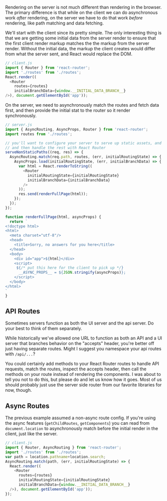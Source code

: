 Rendering on the server is not much different than rendering in the
browser. The primary difference is that while on the client we can do
asynchronous work *after* rendering, on the server we have to do that
work *before* rendering, like path matching and data fetching.

We'll start with the client since its pretty simple. The only
interesting thing is that we are getting some initial data from the
server render to ensure that the first client render markup matches the
the markup from the server render. Without the initial data, the markup
the client creates would differ from what the server sent, and React
would replace the DOM.

```js
// client.js
import { Router } from 'react-router';
import './routes' from './routes';
React.render((
  <Router
    routes={routes}
    initialBranchData={window.__INITIAL_DATA_BRANCH__}
/>), document.getElementById('app'));
```

On the server, we need to asynchronously match the routes and fetch data
first, and then provide the initial stat to the router so it render
synchronously.

```js
// server.js
import { AsyncRouting, AsyncProps, Router } from 'react-router';
import routes from './routes';

// you'll want to configure your server to serve up static assets, and
// and then handle the rest with React Router
serveNonStaticPaths((req, res) => {
  AsyncRouting.match(req.path, routes, (err, initialRoutingState) => {
    AsyncProps.load(initialRoutingState, (err, initialBranchData) => {
      var html = React.renderToString((
        <Router
          initialRoutingState={initialRoutingState}
          initialBranchData={initialBranchData}
        />
      ));
      res.send(renderFullPage(html));
    });
  });
});

function renderFullPage(html, asyncProps) {
  return `
<!doctype html>
<html>
  <meta charset="utf-8"/>
  <head>
    <title>Sorry, no answers for you here</title>
  </head>
  <body>
    <div id="app">${html}</div>
    <script>
     ${/* put this here for the client to pick up */}
      __ASYNC_PROPS__ = ${JSON.stringify(asyncProps)};
    </script>
  </body>
</html>
`
}
```

API Routes
----------

Sometimes servers function as both the UI server and the api server. Do
your best to think of them separately.

While historically we've allowed one URL to function as both an API and
a UI server that branches behavior on the "accepts" header, you're
better off just having separate routes.  Might I suggest you namespace
your api routes with `/api/...`?

You could certainly add methods to your React Router routes to handle
API requests, match the routes, inspect the accepts header, then call
the methods on your route instead of rendering the components. I was
about to tell you not to do this, but please do and let us know how it
goes. Most of us should probably just use the server side router from
our favorite libraries for now, though.

Async Routes
------------

The previous example assumed a non-async route config. If you're using
the async features (`getChildRoutes`, `getComponents`) you can read from
`document.location` to asynchronously match before the initial render in
the client, just like the server.

```js
// client.js
import { Router, AsyncRouting } from 'react-router';
import './routes' from './routes';
var path = location.pathname+location.search;
AsyncRouting.match(path, (err, initialRoutingState) => {
  React.render((
    <Router
      routes={routes}
      initialRoutingState={initialRoutingState}
      initialBranchData={window.__INITIAL_DATA_BRANCH__}
  />), document.getElementById('app'));
});
```

